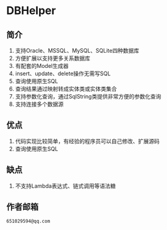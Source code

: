 # DBHelper

## 简介

1. 支持Oracle、MSSQL、MySQL、SQLite四种数据库
2. 方便扩展以支持更多关系数据库
3. 有配套的Model生成器
4. insert、update、delete操作无需写SQL
5. 查询使用原生SQL
6. 查询结果通过映射转成实体类或实体类集合
7. 支持参数化查询，通过SqlString类提供非常方便的参数化查询
8. 支持连接多个数据源

## 优点

1. 代码实现比较简单，有经验的程序员可以自己修改、扩展源码
2. 查询使用原生SQL

## 缺点

1. 不支持Lambda表达式、链式调用等语法糖

## 作者邮箱

    651029594@qq.com

